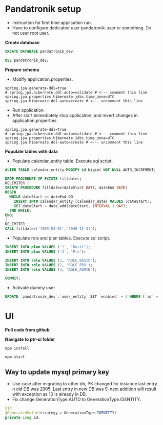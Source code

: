 # Pandatronik setup

- Instruction for first time application run.
- Have to configure dedicated user pandatronik-user or something. Do not user root user.

**Create database**

```sql
CREATE DATABASE pandatronik_dev;

USE pandatronik_dev;
```

**Prepare schema**

- Modify application.properties.

```properties
spring.jpa.generate-ddl=true
# spring.jpa.hibernate.ddl-auto=validate # <--- comment this line
spring.jpa.properties.hibernate.jdbc.time_zone=UTC
spring.jpa.hibernate.ddl-auto=create # <--- uncomment this line
```

- Run application.
- After start immediately stop application, and revert changes in application.properties.

```properties
spring.jpa.generate-ddl=true
# spring.jpa.hibernate.ddl-auto=validate # <--- comment this line
spring.jpa.properties.hibernate.jdbc.time_zone=UTC
spring.jpa.hibernate.ddl-auto=create # <--- uncomment this line
```

**Populate tables with data**

- Populate calendar_entity table. Execute sql script.

```sql
ALTER TABLE calendar_entity MODIFY id bigint NOT NULL AUTO_INCREMENT;

DROP PROCEDURE IF EXISTS filldates;
DELIMITER |
CREATE PROCEDURE filldates(dateStart DATE, dateEnd DATE)
BEGIN
  WHILE dateStart <= dateEnd DO
    INSERT INTO calendar_entity (calendar_date) VALUES (dateStart);
    SET dateStart = date_add(dateStart, INTERVAL 1 DAY);
  END WHILE;
END;
|
DELIMITER ;
CALL filldates('1980-01-01','2040-12-31');
```

- Populate role and plan tables. Execute sql script.

```sql
INSERT INTO plan VALUES ('1', 'Basic');
INSERT INTO plan VALUES ('2', 'Pro');

INSERT INTO role VALUES (1, 'ROLE_BASIC');
INSERT INTO role VALUES (2, 'ROLE_PRO');
INSERT INTO role VALUES (3, 'ROLE_ADMIN');

COMMIT;
```

- Activate dummy user

```sql
UPDATE `pandatronik_dev`.`user_entity` SET `enabled` = 1 WHERE (`id` = 1);
```

# UI

**Pull code from github**

**Navigate to ptr-ui folder**

```console
npm install

npm start
```

## Way to update mysql primary key

- Use case after migrating to other db, PK changed for instance last entry n old DB was 2005.
Last entry in new DB was 9, next addition will result with exception as 10 is already in DB.
- Fix change GenerationType.AUTO to GenerationType.IDENTITY.

```java
@Id
@GeneratedValue(strategy = GenerationType.IDENTITY)
private Long id;
```